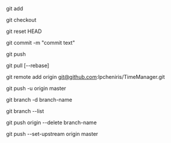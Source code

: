 git add

git checkout 

git reset HEAD 

git commit -m "commit text"

git push 

git pull  [--rebase]

git remote add origin git@github.com:lpcheniris/TimeManager.git

git push -u origin master

git branch -d branch-name

git branch --list 

git push origin --delete branch-name   

 git push --set-upstream origin master 
